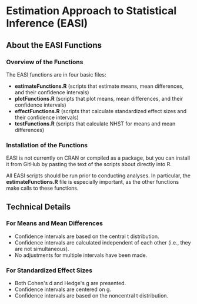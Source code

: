 # Estimation Approach to Statistical Inference (EASI)

## About the EASI Functions

### Overview of the Functions

The EASI functions are in four basic files:
- **estimateFunctions.R** (scripts that estimate means, mean differences, and their confidence intervals)
- **plotFunctions.R** (scripts that plot means, mean differences, and their confidence intervals)
- **effectFunctions.R** (scripts that calculate standardized effect sizes and their confidence intervals)
- **testFunctions.R** (scripts that calculate NHST for means and mean differences)

### Installation of the Functions

EASI is not currently on CRAN or compiled as a package, but you can install it from GitHub by pasting the text of the scripts about directly into R.

All EASI scripts should be run prior to conducting analyses. In particular, the **estimateFunctions.R** file is especially important, as the other functions make calls to these functions.

## Technical Details

### For Means and Mean Differences

- Confidence intervals are based on the central t distribution.
- Confidence intervals are calculated independent of each other (i.e., they are not simultaneous).
- No adjustments for multiple intervals have been made.

### For Standardized Effect Sizes

- Both Cohen's d and Hedge's g are presented.
- Confidence intervals are centered on g.
- Confidence intervals are based on the noncentral t distribution.
